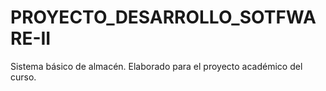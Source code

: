 # PROYECTO_DESARROLLO_SOTFWARE-II
Sistema básico de almacén. Elaborado para el proyecto académico del curso.
